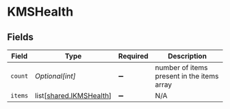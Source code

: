 # KMSHealth


## Fields

| Field                                                            | Type                                                             | Required                                                         | Description                                                      |
| ---------------------------------------------------------------- | ---------------------------------------------------------------- | ---------------------------------------------------------------- | ---------------------------------------------------------------- |
| `count`                                                          | *Optional[int]*                                                  | :heavy_minus_sign:                                               | number of items present in the items array                       |
| `items`                                                          | list[[shared.IKMSHealth](undefined/models/shared/ikmshealth.md)] | :heavy_minus_sign:                                               | N/A                                                              |